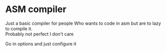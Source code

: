 # ASM compiler

Just a basic compiler for people Who wants to code in asm but are to lazy to compile it.<br>
Probably not perfect I don't care

Go in options and just configure it
